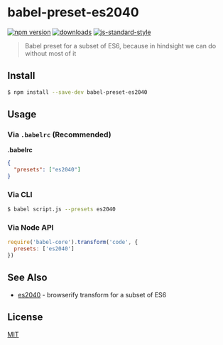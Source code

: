# babel-preset-es2040
[![npm version][2]][3] [![downloads][8]][9] [![js-standard-style][10]][11]
> Babel preset for a subset of ES6, because in hindsight we can do without most
> of it

## Install
```sh
$ npm install --save-dev babel-preset-es2040
```

## Usage

### Via `.babelrc` (Recommended)
**.babelrc**
```json
{
  "presets": ["es2040"]
}
```

### Via CLI
```sh
$ babel script.js --presets es2040
```

### Via Node API
```javascript
require('babel-core').transform('code', {
  presets: ['es2040']
})
```

## See Also
- [es2040](https://github.com/ahdinosaur/es2040) - browserify transform for a
  subset of ES6

## License
[MIT](https://tldrlegal.com/license/mit-license)

[0]: https://img.shields.io/badge/stability-experimental-orange.svg?style=flat-square
[1]: https://nodejs.org/api/documentation.html#documentation_stability_index
[2]: https://img.shields.io/npm/v/babel-preset-es2040.svg?style=flat-square
[3]: https://npmjs.org/package/babel-preset-es2040
[4]: https://img.shields.io/travis/ahdinosaur/babel-preset-es2040/master.svg?style=flat-square
[5]: https://travis-ci.org/ahdinosaur/babel-preset-es2040
[6]: https://img.shields.io/codecov/c/github/ahdinosaur/babel-preset-es2040/master.svg?style=flat-square
[7]: https://codecov.io/github/ahdinosaur/babel-preset-es2040
[8]: http://img.shields.io/npm/dm/babel-preset-es2040.svg?style=flat-square
[9]: https://npmjs.org/package/babel-preset-es2040
[10]: https://img.shields.io/badge/code%20style-standard-brightgreen.svg?style=flat-square
[11]: https://github.com/feross/standard
